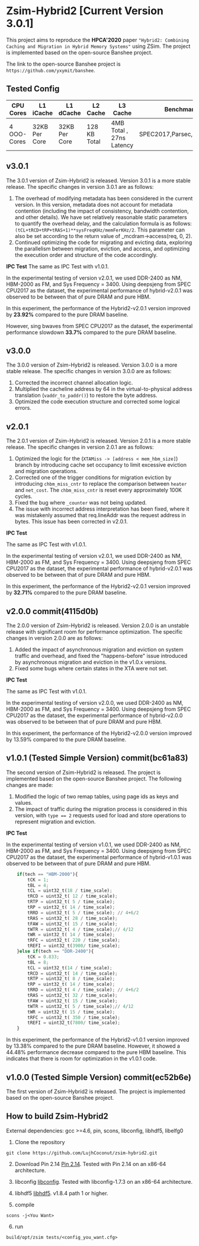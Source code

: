 # Zsim-Hybrid2 [Current Version 3.0.1]

This project aims to reproduce the **HPCA'2020** paper `"Hybrid2: Combining Caching and Migration in Hybrid Memory Systems"` using ZSim. The project is implemented based on the open-source Banshee project. 

The link to the open-source Banshee project is `https://github.com/yxymit/banshee`.

## Tested Config
|CPU Cores|L1 iCache|L1 dCache|L2 Cache|L3 Cache|Benchmarks|
|-|-|-|-|-|-|
|4 OOO-Cores|32KB Per Core|32KB Per Core|128 KB Total|4MB Total , 27ns Latency|SPEC2017,Parsec,GAPBS,NPB|

## v3.0.1
The 3.0.1 version of Zsim-Hybrid2 is released. Version 3.0.1 is a more stable release. The specific changes in version 3.0.1 are as follows:
1. The overhead of modifying metadata has been considered in the current version. In this version, metadata does not account for metadata contention (including the impact of consistency, bandwidth contention, and other details). We have set relatively reasonable static parameters to quantify the overhead delay, and the calculation formula is as follows: `(tCL+tRCD+tRP+tRAS+1)**sysFreqKHz/memFerKHz/2`. This parameter can also be set according to the return value of _mcdram->access(req, 0, 2).
2. Continued optimizing the code for migrating and evicting data, exploring the parallelism between migration, eviction, and access, and optimizing the execution order and structure of the code accordingly.

**IPC Test**
The same as IPC Test with v1.0.1.

In the experimental testing of version v2.0.1, we used DDR-2400 as NM, HBM-2000 as FM, and Sys Frequency = 3400. Using deepsjeng from SPEC CPU2017 as the dataset, the experimental performance of hybrid-v2.0.1 was observed to be between that of pure DRAM and pure HBM.

In this experiment, the performance of the Hybrid2-v2.0.1 version improved by **23.92%** compared to the pure DRAM baseline.

However, sing bwaves from SPEC CPU2017 as the dataset, the experimental performance slowdown **33.7%** compared to the pure DRAM baseline.

## v3.0.0
The 3.0.0 version of Zsim-Hybrid2 is released. Version 3.0.0 is a more stable release. The specific changes in version 3.0.0 are as follows:
1. Corrected the incorrect channel allocation logic.
2. Multiplied the cacheline address by 64 in the virtual-to-physical address translation (`vaddr_to_paddr()`) to restore the byte address.
3. Optimized the code execution structure and corrected some logical errors.


## v2.0.1 
The 2.0.1 version of Zsim-Hybrid2 is released. Version 2.0.1 is a more stable release. The specific changes in version 2.0.1 are as follows:
1. Optimized the logic for the (`XTAMiss -> [address < mem_hbm_size]`) branch by introducing cache set occupancy to limit excessive eviction and migration operations.
2. Corrected one of the trigger conditions for migration eviction by introducing `chbm_miss_cntr` to replace the comparison between `heater` and `net_cost`. The `chbm_miss_cntr` is reset every approximately 100K cycles.
3. Fixed the bug where `_counter` was not being updated.
4. The issue with incorrect address interpretation has been fixed, where it was mistakenly assumed that req.lineAddr was the request address in bytes. This issue has been corrected in v2.0.1.

**IPC Test**

The same as IPC Test with v1.0.1.

In the experimental testing of version v2.0.1, we used DDR-2400 as NM, HBM-2000 as FM, and Sys Frequency = 3400. Using deepsjeng from SPEC CPU2017 as the dataset, the experimental performance of hybrid-v2.0.1 was observed to be between that of pure DRAM and pure HBM.

In this experiment, the performance of the Hybrid2-v2.0.1 version improved by **32.71%** compared to the pure DRAM baseline.


## v2.0.0  commit(4115d0b)
The 2.0.0 version of Zsim-Hybrid2 is released. Version 2.0.0 is an unstable release with significant room for performance optimization. The specific changes in version 2.0.0 are as follows:
1. Added the impact of asynchronous migration and eviction on system traffic and overhead, and fixed the "happens-before" issue introduced by asynchronous migration and eviction in the v1.0.x versions.
2. Fixed some bugs where certain states in the XTA were not set.

**IPC Test**

The same as IPC Test with v1.0.1.

In the experimental testing of version v2.0.0, we used DDR-2400 as NM, HBM-2000 as FM, and Sys Frequency = 3400. Using deepsjeng from SPEC CPU2017 as the dataset, the experimental performance of hybrid-v2.0.0 was observed to be between that of pure DRAM and pure HBM.

In this experiment, the performance of the Hybrid2-v2.0.0 version improved by 13.59% compared to the pure DRAM baseline.

## v1.0.1 (Tested Simple Version) commit(bc61a83)
The second version of Zsim-Hybrid2 is released. The project is implemented based on the open-source Banshee project. The following changes are made:
1. Modified the logic of two remap tables, using page ids as keys and values.
2. The impact of traffic during the migration process is considered in this version, with `type == 2` requests used for load and store operations to represent migration and eviction.

**IPC Test**

In the experimental testing of version v1.0.1, we used DDR-2400 as NM, HBM-2000 as FM, and Sys Frequency = 3400. Using deepsjeng from SPEC CPU2017 as the dataset, the experimental performance of hybrid-v1.0.1 was observed to be between that of pure DRAM and pure HBM.

```python
    if(tech == "HBM-2000"){
        tCK = 1;
        tBL = 4;
        tCL = uint32_t(18 / time_scale);
        tRCD = uint32_t( 12 / time_scale);
        tRTP = uint32_t( 5 / time_scale);
        tRP = uint32_t( 14 / time_scale);
        tRRD = uint32_t( 5 / time_scale); // 4+6/2
        tRAS = uint32_t( 28 / time_scale);
        tFAW = uint32_t( 15 / time_scale);
        tWTR = uint32_t( 4 / time_scale);// 4/12
        tWR = uint32_t( 14 / time_scale);
        tRFC = uint32_t( 220 / time_scale);
        tREFI = uint32_t(3900/ time_scale);
    }else if(tech == "DDR-2400"){
        tCK = 0.833;
        tBL = 8;
        tCL = uint32_t(14 / time_scale);
        tRCD = uint32_t( 14 / time_scale);
        tRTP = uint32_t( 8 / time_scale);
        tRP = uint32_t( 14 / time_scale);
        tRRD = uint32_t( 4 / time_scale); // 4+6/2
        tRAS = uint32_t( 32 / time_scale);
        tFAW = uint32_t( 15 / time_scale);
        tWTR = uint32_t( 5 / time_scale);// 4/12
        tWR = uint32_t( 15 / time_scale);
        tRFC = uint32_t( 350 / time_scale);
        tREFI = uint32_t(7800/ time_scale);
    }
```
In this experiment, the performance of the Hybrid2-v1.0.1 version improved by 13.38% compared to the pure DRAM baseline. However, it showed a 44.48% performance decrease compared to the pure HBM baseline. This indicates that there is room for optimization in the v1.0.1 code.

## v1.0.0 (Tested Simple Version) commit(ec52b6e)
The first version of Zsim-Hybrid2 is released. The project is implemented based on the open-source Banshee project.

## How to build Zsim-Hybrid2
External dependencies: gcc >=4.6, pin, scons, libconfig, libhdf5, libelfg0

1. Clone the repository
```shell
git clone https://github.com/LujhCoconut/zsim-hybrid2.git
```

2. Download Pin 2.14 
[Pin 2.14](https://software.intel.com/sites/landingpage/pintool/downloads/pin-2.14-71313-gcc.4.4.7-linux.tar.gz). Tested with Pin 2.14 on an x86-64 architecture.

3. libconfig
[libconfig]( http://www.hyperrealm.com/libconfig). Tested with libconfig-1.7.3 on an x86-64 architecture.

4. libhdf5
[libhdf5](http://www.hdfgroup.org). v1.8.4 path 1 or higher.

5. compile
```shell
scons -j<You Want>
```

6. run
```shell
build/opt/zsim tests/<config_you_want.cfg>
```



